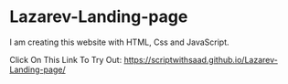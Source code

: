 # Lazarev-Landing-page
I am creating this website with HTML, Css and JavaScript.

Click On This Link To Try Out:
https://scriptwithsaad.github.io/Lazarev-Landing-page/
